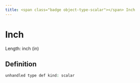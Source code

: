 ```yaml
---
title: <span class="badge object-type-scalar"></span> Inch
---
```

# <span class="badge object-type-scalar"></span> Inch

Length: inch (in)

## Definition

```php
unhandled type def kind: scalar
```
